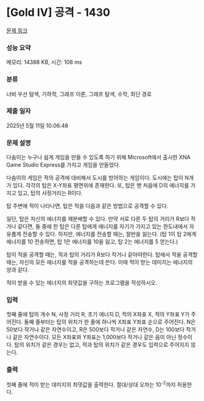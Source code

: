 # [Gold IV] 공격 - 1430 

[문제 링크](https://www.acmicpc.net/problem/1430) 

### 성능 요약

메모리: 14388 KB, 시간: 108 ms

### 분류

너비 우선 탐색, 기하학, 그래프 이론, 그래프 탐색, 수학, 최단 경로

### 제출 일자

2025년 5월 11일 10:06:48

### 문제 설명

<p>다솜이는 누구나 쉽게 게임을 만들 수 있도록 하기 위해 Microsoft에서 출시한 XNA Game Studio Express를 가지고 게임을 만들었다.</p>

<p>다솜이의 게임은 적의 공격에 대비해서 도시를 방어하는 게임이다. 도시에는 탑이 N개가 있다. 각각의 탑은 X-Y좌표 평면위에 존재한다. 또, 탑은 맨 처음에 D의 에너지를 가지고 있고, 탑의 사정거리는 R이다.</p>

<p>탑 주변에 적이 나타나면, 탑은 적을 다음과 같은 방법으로 공격할 수 있다.</p>

<p>일단, 탑은 자신의 에너지를 재분배할 수 있다. 만약 서로 다른 두 탑의 거리가 R보다 작거나 같다면, 둘 중에 한 탑은 다른 탑에게 에너지를 자기가 가지고 있는 한도내에서 자유롭게 전송할 수 있다. 하지만, 에너지를 전송할 때는, 절반을 잃는다. (탑 1이 탑 2에게 에너지를 10 전송하면, 탑 1은 에너지를 10을 잃고, 탑 2는 에너지를 5 얻는다.)</p>

<p>탑이 적을 공격할 때는, 적과 탑의 거리가 R보다 작거나 같아야한다. 탑에서 적을 공격할 때는, 자신의 모든 에너지를 적을 공격하는데 쓴다. 이때 적이 받는 데미지는 에너지의 양과 같다.</p>

<p>적이 받을 수 있는 에너지의 최댓값을 구하는 프로그램을 작성하시오.</p>

### 입력 

 <p>첫째 줄에 탑의 개수 N, 사정 거리 R, 초기 에너지 D, 적의 X좌표 X, 적의 Y좌표 Y가 주어진다. 둘째 줄부터는 탑의 위치가 한 줄에 하나씩 X좌표 Y좌표 순으로 주어진다. N은 50보다 작거나 같은 자연수이고, R은 500보다 작거나 같은 자연수, D는 100보다 작거나 같은 자연수이다. 모든 X좌표와 Y좌표는 1,000보다 작거나 같은 음이 아닌 정수이다. 탑의 위치가 같은 경우는 없고, 적과 탑의 위치가 같은 경우도 입력으로 주어지지 않는다.</p>

### 출력 

 <p>첫째 줄에 적이 받는 데미지의 최댓값을 출력한다. 절대/상대 오차는 10<sup>-2</sup>까지 허용한다.</p>

